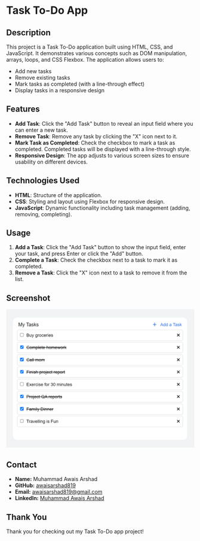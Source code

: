 # Task To-Do App

## Description

This project is a Task To-Do application built using HTML, CSS, and JavaScript. It demonstrates various concepts such as DOM manipulation, arrays, loops, and CSS Flexbox. The application allows users to:

- Add new tasks
- Remove existing tasks
- Mark tasks as completed (with a line-through effect)
- Display tasks in a responsive design

## Features

- **Add Task**: Click the "Add Task" button to reveal an input field where you can enter a new task.
- **Remove Task**: Remove any task by clicking the "X" icon next to it.
- **Mark Task as Completed**: Check the checkbox to mark a task as completed. Completed tasks will be displayed with a line-through style.
- **Responsive Design**: The app adjusts to various screen sizes to ensure usability on different devices.

## Technologies Used

- **HTML**: Structure of the application.
- **CSS**: Styling and layout using Flexbox for responsive design.
- **JavaScript**: Dynamic functionality including task management (adding, removing, completing).

## Usage

1. **Add a Task**: Click the "Add Task" button to show the input field, enter your task, and press Enter or click the "Add" button.
2. **Complete a Task**: Check the checkbox next to a task to mark it as completed.
3. **Remove a Task**: Click the "X" icon next to a task to remove it from the list.

## Screenshot

![Screenshot](images/screenshot.png)

## Contact

- **Name:** Muhammad Awais Arshad
- **GitHub:** [awaisarshad819](https://github.com/awaisarshad819)
- **Email:** [awaisarshad819@gmail.com](mailto:awaisarshad819@gmail.com)
- **LinkedIn:** [Muhammad Awais Arshad](https://www.linkedin.com/in/muhammadawais-arshad/)

## Thank You

Thank you for checking out my Task To-Do app project!

